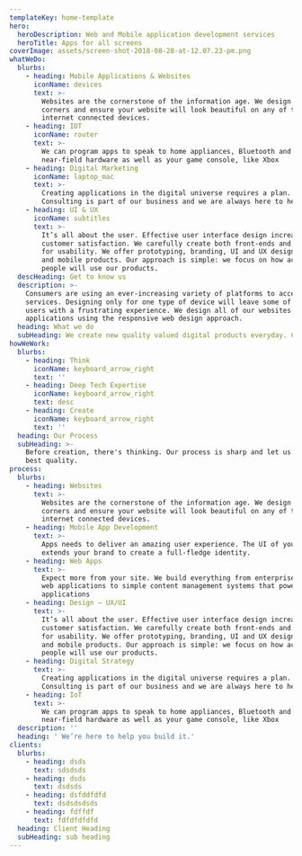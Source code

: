 ```yaml
---
templateKey: home-template
hero:
  heroDescription: Web and Mobile application development services
  heroTitle: Apps for all screens
coverImage: assets/screen-shot-2018-08-28-at-12.07.23-pm.png
whatWeDo:
  blurbs:
    - heading: Mobile Applications & Websites
      iconName: devices
      text: >-
        Websites are the cornerstone of the information age. We design for four
        corners and ensure your website will look beautiful on any of today’s
        internet connected devices.
    - heading: IOT
      iconName: router
      text: >-
        We can program apps to speak to home appliances, Bluetooth and
        near-field hardware as well as your game console, like Xbox
    - heading: Digital Marketing
      iconName: laptop_mac
      text: >-
        Creating applications in the digital universe requires a plan.
        Consulting is part of our business and we are always here to help.
    - heading: UI & UX
      iconName: subtitles
      text: >-
        It’s all about the user. Effective user interface design increases
        customer satisfaction. We carefully create both front-ends and back-ends
        for usability. We offer prototyping, branding, UI and UX design for web
        and mobile products. Our approach is simple: we focus on how actual
        people will use our products. 
  descHeading: Get to know us
  description: >-
    Consumers are using an ever-increasing variety of platforms to access
    services. Designing only for one type of device will leave some of your
    users with a frustrating experience. We design all of our websites and
    applications using the responsive web design approach. 
  heading: What we do
  subHeading: We create new quality valued digital products everyday. Check it out !
howWeWork:
  blurbs:
    - heading: Think
      iconName: keyboard_arrow_right
      text: ''
    - heading: Deep Tech Expertise
      iconName: keyboard_arrow_right
      text: desc
    - heading: Create
      iconName: keyboard_arrow_right
      text: ''
  heading: Our Process
  subHeading: >-
    Before creation, there's thinking. Our process is sharp and let us craft the
    best quality.
process:
  blurbs:
    - heading: Websites
      text: >-
        Websites are the cornerstone of the information age. We design for four
        corners and ensure your website will look beautiful on any of today’s
        internet connected devices.
    - heading: Mobile App Development
      text: >-
        Apps needs to deliver an amazing user experience. The UI of your app
        extends your brand to create a full-fledge identity.
    - heading: Web Apps
      text: >-
        Expect more from your site. We build everything from enterprise grade
        web applications to simple content management systems that power mobile
        applications
    - heading: Design – UX/UI
      text: >-
        It’s all about the user. Effective user interface design increases
        customer satisfaction. We carefully create both front-ends and back-ends
        for usability. We offer prototyping, branding, UI and UX design for web
        and mobile products. Our approach is simple: we focus on how actual
        people will use our products. 
    - heading: Digital Strategy
      text: >-
        Creating applications in the digital universe requires a plan.
        Consulting is part of our business and we are always here to help.
    - heading: IoT
      text: >-
        We can program apps to speak to home appliances, Bluetooth and
        near-field hardware as well as your game console, like Xbox
  description: ''
  heading: ' We’re here to help you build it.'
clients:
  blurbs:
    - heading: dsds
      text: sdsdsds
    - heading: dsds
      text: dsdsds
    - heading: dsfddfdfd
      text: dsdsdsdsds
    - heading: fdffdf
      text: fdfdfdfdfd
  heading: Client Heading
  subHeading: sub heading
---
```


